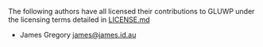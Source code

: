 The following authors have all licensed their contributions to GLUWP under the licensing terms detailed in
[LICENSE.md](LICENSE.md)

* James Gregory <james@james.id.au>

